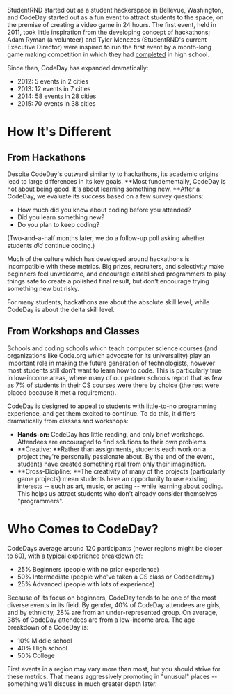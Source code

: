 StudentRND started out as a student hackerspace in Bellevue, Washington, and CodeDay started out as a fun event to attract students to the space, on the premise of creating a video game in 24 hours. The first event, held in 2011, took little inspiration from the developing concept of hackathons; Adam Ryman \(a volunteer\) and Tyler Menezes \(StudentRND's current Executive Director\) were inspired to run the first event by a month-long game making competition in which they had [completed](https://www.youtube.com/watch?v=DZwYLGz2w4k) in high school.

Since then, CodeDay has expanded dramatically:

* 2012: 5 events in 2 cities
* 2013: 12 events in 7 cities
* 2014: 58 events in 28 cities
* 2015: 70 events in 38 cities

# How It's Different

## From Hackathons

Despite CodeDay's outward similarity to hackathons, its academic origins lead to large differences in its key goals. **Most fundementally, CodeDay is not about being good. It's about learning something new. **After a CodeDay, we evaluate its success based on a few survey questions:

* How much did you know about coding before you attended?
* Did you learn something new?
* Do you plan to keep coding?

\(Two-and-a-half months later, we do a follow-up poll asking whether students _did_ continue coding.\)

Much of the culture which has developed around hackathons is incompatible with these metrics. Big prizes, recruiters, and selectivity make beginners feel unwelcome, and encourage established programmers to play things safe to create a polished final result, but don't encourage trying something new but risky.

For many students, hackathons are about the absolute skill level, while CodeDay is about the delta skill level.

## From Workshops and Classes

Schools and coding schools which teach computer science courses \(and organizations like Code.org which advocate for its universality\) play an important role in making the future generation of technologists, however most students still don't want to learn how to code. This is particularly true in low-income areas, where many of our partner schools report that as few as 7% of students in their CS courses were there by choice \(the rest were placed because it met a requirement\).

CodeDay is designed to appeal to students with little-to-no programming experience, and get them excited to continue. To do this, it differs dramatically from classes and workshops:

* **Hands-on:** CodeDay has little reading, and only brief workshops. Attendees are encouraged to find solutions to their own problems.
* **Creative: **Rather than assignments, students each work on a project they're personally passionate about. By the end of the event, students have created something real from only their imagination.
* **Cross-Dicipline: **The creativity of many of the projects \(particularly game projects\) mean students have an opportunity to use existing interests -- such as art, music, or acting -- while learning about coding. This helps us attract students who don't already consider themselves "programmers".

# Who Comes to CodeDay?

CodeDays average around 120 participants \(newer regions might be closer to 60\), with a typical experience breakdown of:

* 25% Beginners \(people with no prior experience\)
* 50% Intermediate \(people who've taken a CS class or Codecademy\)
* 25% Advanced \(people with lots of experience\)

Because of its focus on beginners, CodeDay tends to be one of the most diverse events in its field. By gender, 40% of CodeDay attendees are girls, and by ethnicity, 28% are from an under-represented group. On average, 38% of CodeDay attendees are from a low-income area.
The age breakdown of a CodeDay is:

* 10% Middle school
* 40% High school
* 50% College

First events in a region may vary more than most, but you should strive for these metrics. That means aggressively promoting in "unusual" places -- something we'll discuss in much greater depth later.


